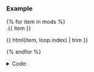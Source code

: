 ### Example

<div class="l-fret11ty-flex">
<div class="Box">
{% for item in mods %}

<div class="Box-row">

<div class="text-mono text-bold pb-3">
.{{ item }}
</div>

{{ html(item, loop.index) | trim }}

</div>

{% endfor %}
<div class="Box-row">
<details class="mb-0">
<summary>Code:</summary>

```html
{{ html(item) | trim }}
```
</details>
</div>
</div>
</div>
